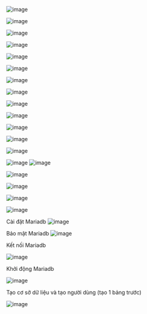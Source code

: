 
![image](https://user-images.githubusercontent.com/62273292/160549614-cc3b1a03-90e3-45a7-8ccb-991515de112a.png)


![image](https://user-images.githubusercontent.com/62273292/160549858-c84d1f5d-98f2-4e25-ba22-ee5c82692a1c.png)


![image](https://user-images.githubusercontent.com/62273292/160549981-54f05597-7b53-4644-a8ab-b5a8eeecff9c.png)


![image](https://user-images.githubusercontent.com/62273292/160550330-1d61a907-824c-415d-b64a-4e1039a1dfef.png)


![image](https://user-images.githubusercontent.com/62273292/160550636-00a27ff2-8f0a-4ebc-b20c-7c90958a68a4.png)


![image](https://user-images.githubusercontent.com/62273292/160550854-110abcaa-440c-4d8f-b6b4-e03dda42d95b.png)

![image](https://user-images.githubusercontent.com/62273292/160550975-b3067241-e032-44d6-bb00-3167a99cc68a.png)


![image](https://user-images.githubusercontent.com/62273292/160551117-051401b2-b556-46af-8346-422c4f017546.png)


![image](https://user-images.githubusercontent.com/62273292/160552078-40e8e420-ff76-41fe-b472-ec4b51b58b49.png)


![image](https://user-images.githubusercontent.com/62273292/160552124-e614aa75-abf7-45d9-85af-358e29a0994c.png)

![image](https://user-images.githubusercontent.com/62273292/160553041-47c10574-fb11-46c2-b9cc-0790f4a5af41.png)


![image](https://user-images.githubusercontent.com/62273292/160553770-edc1cffe-2fe0-4ae8-8729-02b0a1ce5e42.png)

![image](https://user-images.githubusercontent.com/62273292/160555448-a2c58aef-d5bb-494a-a2c1-951c960aa081.png)



![image](https://user-images.githubusercontent.com/62273292/160555459-0db26348-00ac-4413-9924-ed4655c6e225.png)
![image](https://user-images.githubusercontent.com/62273292/160556227-32927173-eaed-49e1-8a1e-0ea2e7473465.png)


![image](https://user-images.githubusercontent.com/62273292/160561476-43baeb1f-b798-4366-a1fc-6ccbe92b4a3b.png)


![image](https://user-images.githubusercontent.com/62273292/160561782-5559ec29-1998-4713-ba75-8cb84be29593.png)


![image](https://user-images.githubusercontent.com/62273292/160563201-38c7edc1-df1e-44f4-9460-c3b33ffb2124.png)

![image](https://user-images.githubusercontent.com/62273292/160563996-df1bc1bd-acdc-41b6-b58c-5d038942307f.png)


Cài đặt Mariadb 
![image](https://user-images.githubusercontent.com/62273292/160564327-60c3671a-d697-41eb-afd4-eb4890c4eb4c.png)

Bảo mật Mariadb
![image](https://user-images.githubusercontent.com/62273292/160564836-89cb0714-57d3-4e52-b7dd-5a1f427ba1dd.png)

Kết nối Mariadb

![image](https://user-images.githubusercontent.com/62273292/160564789-52a8d104-2953-4b92-80e4-c0237c00d896.png)

Khởi động Mariadb

![image](https://user-images.githubusercontent.com/62273292/160565178-d204da24-9abc-4822-8f7d-b1c67a8cf31a.png)


Tạo cơ sở dữ liệu và tạo người dùng (tạo 1 bảng trước)

![image](https://user-images.githubusercontent.com/62273292/160574024-40cf36bc-85fe-4484-a37d-e24e0979b1e9.png)



















